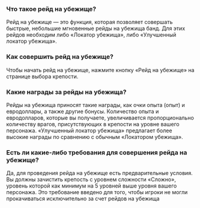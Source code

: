 ### Что такое рейд на убежище?

Рейд на убежище — это функция, которая позволяет совершать быстрые, небольшие мгновенные рейды на убежища банд. Для этих рейдов необходим либо «Локатор убежища», либо «Улучшенный локатор убежища».

### Как совершить рейд на убежище?

Чтобы начать рейд на убежище, нажмите кнопку «Рейд на убежище» на странице выбора крепости.

### Какие награды за рейды на убежища?

Рейды на убежища приносят такие награды, как очки опыта (опыт) и евродоллары, а также другие бонусы. Количество опыта и евродолларов, которые вы получаете, увеличивается пропорционально количеству врагов, присутствующих в крепости на уровне вашего персонажа. «Улучшенный локатор убежища» предлагает более высокие награды по сравнению с обычным «Локатором убежища».

### Есть ли какие-либо требования для совершения рейда на убежище?

Да, для проведения рейда на убежище есть предварительные условия. Вы должны зачистить крепость с уровнем сложности «Сложно», уровень которой как минимум на 5 уровней выше уровня вашего персонажа. Это требование введено для того, чтобы игроки не могли прокачиваться исключительно за счет рейдов на убежища
